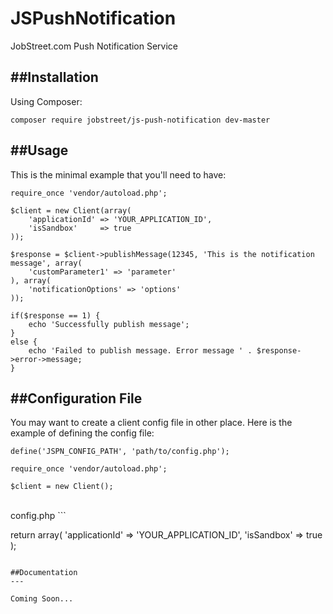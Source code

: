 JSPushNotification
==================

JobStreet.com Push Notification Service

##Installation
---

Using Composer:

```
composer require jobstreet/js-push-notification dev-master
```

##Usage
---

This is the minimal example that you'll need to have:

```
require_once 'vendor/autoload.php';

$client = new Client(array(
    'applicationId' => 'YOUR_APPLICATION_ID',
    'isSandbox'     => true
));

$response = $client->publishMessage(12345, 'This is the notification message', array(
    'customParameter1' => 'parameter'
), array(
    'notificationOptions' => 'options'
));

if($response == 1) {
    echo 'Successfully publish message';
}
else {
    echo 'Failed to publish message. Error message ' . $response->error->message;
}
```

##Configuration File
---
You may want to create a client config file in other place. Here is the example of defining the config file:

```
define('JSPN_CONFIG_PATH', 'path/to/config.php');

require_once 'vendor/autoload.php';

$client = new Client();
```

<br/>
config.php
```

return array(
    'applicationId' => 'YOUR_APPLICATION_ID',
    'isSandbox'     => true
);

```

##Documentation
---

Coming Soon...



